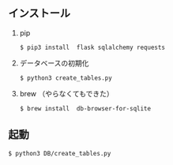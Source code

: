 
## インストール
1. pip
    ```
    $ pip3 install  flask sqlalchemy requests
    ```
2. データベースの初期化
    ```
    $ python3 create_tables.py
    ```
3. brew （やらなくてもできた）
    ```
    $ brew install  db-browser-for-sqlite
    ```

## 起動
```
$ python3 DB/create_tables.py
```

